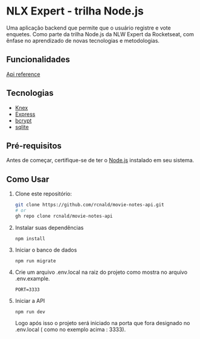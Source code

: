 # NLX Expert - trilha Node.js

Uma aplicação backend que permite que o usuário registre e vote enquetes. Como parte da trilha Node.js da NLW Expert da Rocketseat, com ênfase no aprendizado de novas tecnologias e metodologias.

## Funcionalidades

[Api reference](./API_RERFENCE.md)

## Tecnologias

- [Knex](https://knexjs.org)
- [Express](https://expressjs.com)
- [bcrypt](https://www.npmjs.com/package/bcrypt)
- [sqlite](https://www.sqlite.org/index.html)

## Pré-requisitos

Antes de começar, certifique-se de ter o [Node.js](https://nodejs.org/) instalado em seu sistema.

## Como Usar

1. Clone este repositório:
   ```bash
   git clone https://github.com/rcnald/movie-notes-api.git
   # or
   gh repo clone rcnald/movie-notes-api
   ```
2. Instalar suas dependências
   
    ```
    npm install
    ```
3. Iniciar o banco de dados
    ```
    npm run migrate
    ```
4. Crie um arquivo .env.local na raiz do projeto como mostra no arquivo .env.example. 
	```
	PORT=3333
	```
5. Iniciar a API
    ```
    npm run dev
    ```
    Logo após isso o projeto será iniciado na porta que fora designado no .env.local ( como no exemplo acima : 3333).
